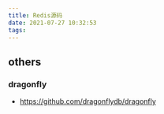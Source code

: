 ```yaml
---
title: Redis源码
date: 2021-07-27 10:32:53
tags:
---
```









## others
### dragonfly
- https://github.com/dragonflydb/dragonfly